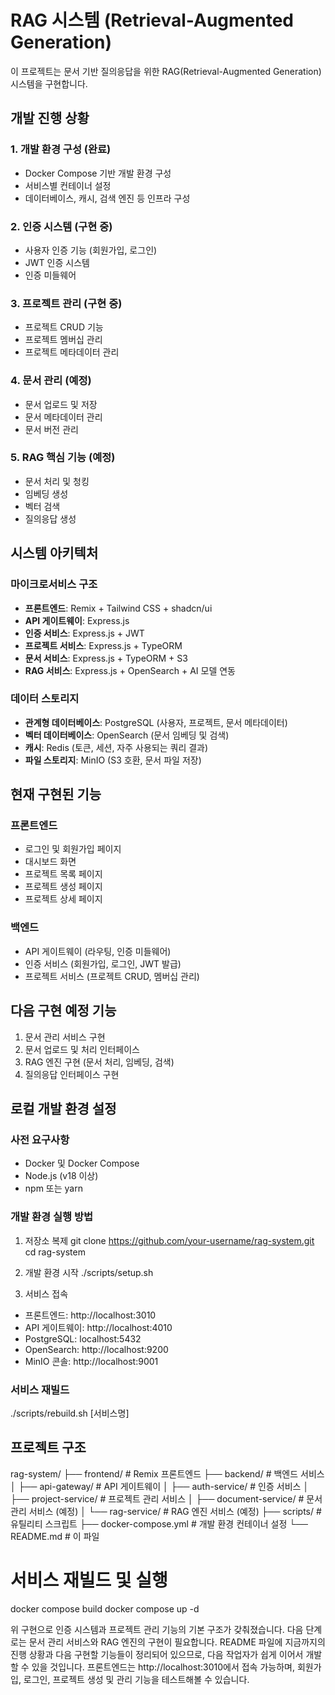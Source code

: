 # RAG 시스템 (Retrieval-Augmented Generation)

이 프로젝트는 문서 기반 질의응답을 위한 RAG(Retrieval-Augmented Generation) 시스템을 구현합니다.

## 개발 진행 상황

### 1. 개발 환경 구성 (완료)
- Docker Compose 기반 개발 환경 구성
- 서비스별 컨테이너 설정
- 데이터베이스, 캐시, 검색 엔진 등 인프라 구성

### 2. 인증 시스템 (구현 중)
- 사용자 인증 기능 (회원가입, 로그인)
- JWT 인증 시스템
- 인증 미들웨어

### 3. 프로젝트 관리 (구현 중)
- 프로젝트 CRUD 기능
- 프로젝트 멤버십 관리
- 프로젝트 메타데이터 관리

### 4. 문서 관리 (예정)
- 문서 업로드 및 저장
- 문서 메타데이터 관리
- 문서 버전 관리

### 5. RAG 핵심 기능 (예정)
- 문서 처리 및 청킹
- 임베딩 생성
- 벡터 검색
- 질의응답 생성

## 시스템 아키텍처

### 마이크로서비스 구조
- **프론트엔드**: Remix + Tailwind CSS + shadcn/ui
- **API 게이트웨이**: Express.js
- **인증 서비스**: Express.js + JWT
- **프로젝트 서비스**: Express.js + TypeORM
- **문서 서비스**: Express.js + TypeORM + S3
- **RAG 서비스**: Express.js + OpenSearch + AI 모델 연동

### 데이터 스토리지
- **관계형 데이터베이스**: PostgreSQL (사용자, 프로젝트, 문서 메타데이터)
- **벡터 데이터베이스**: OpenSearch (문서 임베딩 및 검색)
- **캐시**: Redis (토큰, 세션, 자주 사용되는 쿼리 결과)
- **파일 스토리지**: MinIO (S3 호환, 문서 파일 저장)

## 현재 구현된 기능

### 프론트엔드
- 로그인 및 회원가입 페이지
- 대시보드 화면
- 프로젝트 목록 페이지
- 프로젝트 생성 페이지
- 프로젝트 상세 페이지

### 백엔드
- API 게이트웨이 (라우팅, 인증 미들웨어)
- 인증 서비스 (회원가입, 로그인, JWT 발급)
- 프로젝트 서비스 (프로젝트 CRUD, 멤버십 관리)

## 다음 구현 예정 기능

1. 문서 관리 서비스 구현
2. 문서 업로드 및 처리 인터페이스
3. RAG 엔진 구현 (문서 처리, 임베딩, 검색)
4. 질의응답 인터페이스 구현

## 로컬 개발 환경 설정

### 사전 요구사항
- Docker 및 Docker Compose
- Node.js (v18 이상)
- npm 또는 yarn

### 개발 환경 실행 방법

1. 저장소 복제
git clone https://github.com/your-username/rag-system.git
cd rag-system

2. 개발 환경 시작
./scripts/setup.sh

3. 서비스 접속
- 프론트엔드: http://localhost:3010
- API 게이트웨이: http://localhost:4010
- PostgreSQL: localhost:5432
- OpenSearch: http://localhost:9200
- MinIO 콘솔: http://localhost:9001

### 서비스 재빌드
./scripts/rebuild.sh [서비스명]

## 프로젝트 구조
rag-system/
├── frontend/                     # Remix 프론트엔드
├── backend/                      # 백엔드 서비스
│   ├── api-gateway/              # API 게이트웨이
│   ├── auth-service/             # 인증 서비스
│   ├── project-service/          # 프로젝트 관리 서비스
│   ├── document-service/         # 문서 관리 서비스 (예정)
│   └── rag-service/              # RAG 엔진 서비스 (예정)
├── scripts/                      # 유틸리티 스크립트
├── docker-compose.yml            # 개발 환경 컨테이너 설정
└── README.md                     # 이 파일

# 서비스 재빌드 및 실행
docker compose build
docker compose up -d

위 구현으로 인증 시스템과 프로젝트 관리 기능의 기본 구조가 갖춰졌습니다. 다음 단계로는 문서 관리 서비스와 RAG 엔진의 구현이 필요합니다. README 파일에 지금까지의 진행 상황과 다음 구현할 기능들이 정리되어 있으므로, 다음 작업자가 쉽게 이어서 개발할 수 있을 것입니다.
프론트엔드는 http://localhost:3010에서 접속 가능하며, 회원가입, 로그인, 프로젝트 생성 및 관리 기능을 테스트해볼 수 있습니다.
